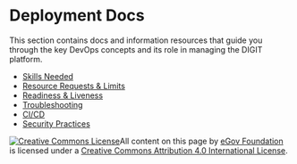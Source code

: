 # Deployment Docs

This section contains docs and information resources that guide you through the key DevOps concepts and its role in managing the DIGIT platform.

* [Skills Needed](setup-digit/devops-skills.md)
* [Resource Requests & Limits](deployment-key-concepts/resource-requests-and-limits.md)
* [Readiness & Liveness](deployment-key-concepts/probes.md)
* [Troubleshooting](troubleshooting/)
* [CI/CD](deployment-key-concepts/cicd.md)
* [Security Practices](deployment-key-concepts/security-practices.md)





 [![Creative Commons License](https://i.creativecommons.org/l/by/4.0/80x15.png)​](http://creativecommons.org/licenses/by/4.0/)All content on this page by [eGov Foundation](https://egov.org.in/) is licensed under a [Creative Commons Attribution 4.0 International License](http://creativecommons.org/licenses/by/4.0/).

